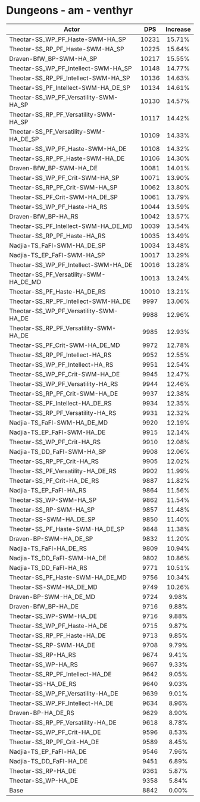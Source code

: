 # Dungeons - am - venthyr
| Actor | DPS | Increase |
|---|:---:|:---:|
|Theotar-SS_WP_PF_Haste-SWM-HA_SP|10231|15.71%|
|Theotar-SS_RP_PF_Haste-SWM-HA_SP|10225|15.64%|
|Draven-BfW_BP-SWM-HA_SP|10217|15.55%|
|Theotar-SS_WP_PF_Intellect-SWM-HA_SP|10148|14.77%|
|Theotar-SS_RP_PF_Intellect-SWM-HA_SP|10136|14.63%|
|Theotar-SS_PF_Intellect-SWM-HA_DE_SP|10134|14.61%|
|Theotar-SS_WP_PF_Versatility-SWM-HA_SP|10130|14.57%|
|Theotar-SS_RP_PF_Versatility-SWM-HA_SP|10117|14.42%|
|Theotar-SS_PF_Versatility-SWM-HA_DE_SP|10109|14.33%|
|Theotar-SS_WP_PF_Haste-SWM-HA_DE|10108|14.32%|
|Theotar-SS_RP_PF_Haste-SWM-HA_DE|10106|14.30%|
|Draven-BfW_BP-SWM-HA_DE|10081|14.01%|
|Theotar-SS_WP_PF_Crit-SWM-HA_SP|10071|13.90%|
|Theotar-SS_RP_PF_Crit-SWM-HA_SP|10062|13.80%|
|Theotar-SS_PF_Crit-SWM-HA_DE_SP|10061|13.79%|
|Theotar-SS_WP_PF_Haste-HA_RS|10044|13.59%|
|Draven-BfW_BP-HA_RS|10042|13.57%|
|Theotar-SS_PF_Intellect-SWM-HA_DE_MD|10039|13.54%|
|Theotar-SS_RP_PF_Haste-HA_RS|10035|13.49%|
|Nadjia-TS_FaFl-SWM-HA_DE_SP|10034|13.48%|
|Nadjia-TS_EP_FaFl-SWM-HA_SP|10017|13.29%|
|Theotar-SS_WP_PF_Intellect-SWM-HA_DE|10016|13.28%|
|Theotar-SS_PF_Versatility-SWM-HA_DE_MD|10013|13.24%|
|Theotar-SS_PF_Haste-HA_DE_RS|10010|13.21%|
|Theotar-SS_RP_PF_Intellect-SWM-HA_DE|9997|13.06%|
|Theotar-SS_WP_PF_Versatility-SWM-HA_DE|9988|12.96%|
|Theotar-SS_RP_PF_Versatility-SWM-HA_DE|9985|12.93%|
|Theotar-SS_PF_Crit-SWM-HA_DE_MD|9972|12.78%|
|Theotar-SS_RP_PF_Intellect-HA_RS|9952|12.55%|
|Theotar-SS_WP_PF_Intellect-HA_RS|9951|12.54%|
|Theotar-SS_WP_PF_Crit-SWM-HA_DE|9945|12.47%|
|Theotar-SS_WP_PF_Versatility-HA_RS|9944|12.46%|
|Theotar-SS_RP_PF_Crit-SWM-HA_DE|9937|12.38%|
|Theotar-SS_PF_Intellect-HA_DE_RS|9934|12.35%|
|Theotar-SS_RP_PF_Versatility-HA_RS|9931|12.32%|
|Nadjia-TS_FaFl-SWM-HA_DE_MD|9920|12.19%|
|Nadjia-TS_EP_FaFl-SWM-HA_DE|9915|12.14%|
|Theotar-SS_WP_PF_Crit-HA_RS|9910|12.08%|
|Nadjia-TS_DD_FaFl-SWM-HA_SP|9908|12.06%|
|Theotar-SS_RP_PF_Crit-HA_RS|9905|12.02%|
|Theotar-SS_PF_Versatility-HA_DE_RS|9902|11.99%|
|Theotar-SS_PF_Crit-HA_DE_RS|9887|11.82%|
|Nadjia-TS_EP_FaFl-HA_RS|9864|11.56%|
|Theotar-SS_WP-SWM-HA_SP|9862|11.54%|
|Theotar-SS_RP-SWM-HA_SP|9857|11.48%|
|Theotar-SS-SWM-HA_DE_SP|9850|11.40%|
|Theotar-SS_PF_Haste-SWM-HA_DE_SP|9848|11.38%|
|Draven-BP-SWM-HA_DE_SP|9832|11.20%|
|Nadjia-TS_FaFl-HA_DE_RS|9809|10.94%|
|Nadjia-TS_DD_FaFl-SWM-HA_DE|9802|10.86%|
|Nadjia-TS_DD_FaFl-HA_RS|9771|10.51%|
|Theotar-SS_PF_Haste-SWM-HA_DE_MD|9756|10.34%|
|Theotar-SS-SWM-HA_DE_MD|9749|10.26%|
|Draven-BP-SWM-HA_DE_MD|9724|9.98%|
|Draven-BfW_BP-HA_DE|9716|9.88%|
|Theotar-SS_WP-SWM-HA_DE|9716|9.88%|
|Theotar-SS_WP_PF_Haste-HA_DE|9715|9.87%|
|Theotar-SS_RP_PF_Haste-HA_DE|9713|9.85%|
|Theotar-SS_RP-SWM-HA_DE|9708|9.79%|
|Theotar-SS_RP-HA_RS|9674|9.41%|
|Theotar-SS_WP-HA_RS|9667|9.33%|
|Theotar-SS_RP_PF_Intellect-HA_DE|9642|9.05%|
|Theotar-SS-HA_DE_RS|9640|9.03%|
|Theotar-SS_WP_PF_Versatility-HA_DE|9639|9.01%|
|Theotar-SS_WP_PF_Intellect-HA_DE|9634|8.96%|
|Draven-BP-HA_DE_RS|9629|8.90%|
|Theotar-SS_RP_PF_Versatility-HA_DE|9618|8.78%|
|Theotar-SS_WP_PF_Crit-HA_DE|9596|8.53%|
|Theotar-SS_RP_PF_Crit-HA_DE|9589|8.45%|
|Nadjia-TS_EP_FaFl-HA_DE|9546|7.96%|
|Nadjia-TS_DD_FaFl-HA_DE|9451|6.89%|
|Theotar-SS_RP-HA_DE|9361|5.87%|
|Theotar-SS_WP-HA_DE|9358|5.84%|
|Base|8842|0.00%|
